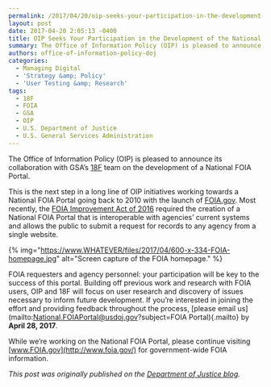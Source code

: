 ```yaml
---
permalink: /2017/04/20/oip-seeks-your-participation-in-the-development-of-the-national-foia-portal/
layout: post
date: 2017-04-20 2:05:13 -0400
title: OIP Seeks Your Participation in the Development of the National FOIA Portal
summary: The Office of Information Policy (OIP) is pleased to announce its collaboration with GSA&rsquo;s 18F team on the development of a National FOIA Portal. This is the next step in a long line of OIP initiatives working towards a National FOIA Portal going back to 2010 with the launch of FOIA.gov. Most recently, the FOIA
authors: office-of-information-policy-doj
categories:
  - Managing Digital
  - 'Strategy &amp; Policy'
  - 'User Testing &amp; Research'
tags:
  - 18F
  - FOIA
  - GSA
  - OIP
  - U.S. Department of Justice
  - U.S. General Services Administration
---
```


The Office of Information Policy (OIP) is pleased to announce its collaboration with GSA’s [18F](https://18f.gsa.gov/) team on the development of a National FOIA Portal.

This is the next step in a long line of OIP initiatives working towards a National FOIA Portal going back to 2010 with the launch of [FOIA.gov](https://www.foia.gov/). Most recently, the [FOIA Improvement Act of 2016](https://www.justice.gov/oip/freedom-information-act-5-usc-552) required the creation of a National FOIA Portal that is interoperable with agencies’ current systems and allows the public to submit a request for records to any agency from a single website.

{% img="https://www.WHATEVER/files/2017/04/600-x-334-FOIA-homepage.jpg" alt="Screen capture of the FOIA homepage." %}

FOIA requesters and agency personnel: your participation will be key to the success of this portal. Building off previous work and research with FOIA users, OIP and 18F will focus on user research and discovery of issues necessary to inform future development. If you’re interested in joining the effort and providing feedback throughout the process, [please email us](mailto:National.FOIAPortal@usdoj.gov?subject=FOIA Portal){.mailto} by **April 28, 2017**.

While we’re working on the National FOIA Portal, please continue visiting [www.FOIA.gov](http://www.foia.gov/) for government-wide FOIA information.

_This post was originally published on the [Department of Justice blog](https://www.justice.gov/blogs)._